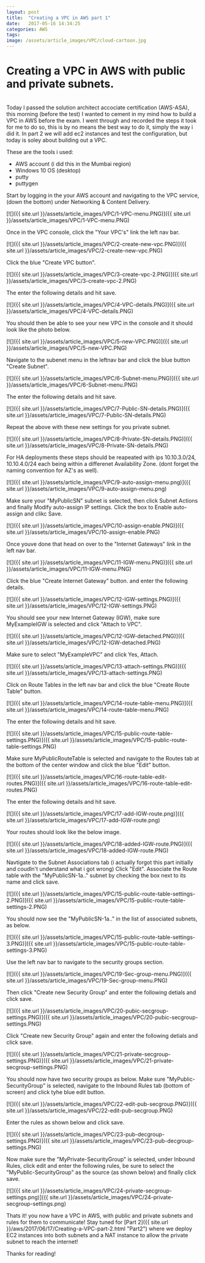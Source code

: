 ```yaml
---
layout: post
title:  "Creating a VPC in AWS part 1"
date:   2017-05-16 14:34:25
categories: AWS
tags:
image: /assets/article_images/VPC/cloud-cartoon.jpg
---
```

# Creating a VPC in AWS with public and private subnets.
<br>
Today I passed the solution architect accociate certification (AWS-ASA), this 
morning (before the test) I wanted to cement in my mind how to build a VPC in AWS before the exam. I went through and recorded the steps it took for me to do so, this is by no means 
the best way to do it, simply the way i did it. In part 2 we will add ec2 instances and test the configuration, but today is soley about building out a VPC.

These are the tools i used:
* AWS account (i did this in the Mumbai region)
* Windows 10  OS (desktop)
* putty
* puttygen

Start by logging in the your AWS account and navigating to the VPC service, 
(down the bottom) under Networking & Content Delivery.

[![]({{ site.url }}/assets/article_images/VPC/1-VPC-menu.PNG)]({{ site.url }}/assets/article_images/VPC/1-VPC-menu.PNG)

Once in the VPC console, click the "Your VPC's" link the left nav bar.

[![]({{ site.url }}/assets/article_images/VPC/2-create-new-vpc.PNG)]({{ site.url }}/assets/article_images/VPC/2-create-new-vpc.PNG)

Click the blue "Create VPC button".

[![]({{ site.url }}/assets/article_images/VPC/3-create-vpc-2.PNG)]({{ site.url }}/assets/article_images/VPC/3-create-vpc-2.PNG)

The enter the following details and hit save.

[![]({{ site.url }}/assets/article_images/VPC/4-VPC-details.PNG)]({{ site.url }}/assets/article_images/VPC/4-VPC-details.PNG)

You should then be able to see your new VPC in the console and it should look like the photo below.

[![]({{ site.url }}/assets/article_images/VPC/5-new-VPC.PNG)]({{ site.url }}/assets/article_images/VPC/5-new-VPC.PNG)

Navigate to the subenet menu in the leftnav bar and click the blue button "Create Subnet".

[![]({{ site.url }}/assets/article_images/VPC/6-Subnet-menu.PNG)]({{ site.url }}/assets/article_images/VPC/6-Subnet-menu.PNG)

The enter the following details and hit save.

[![]({{ site.url }}/assets/article_images/VPC/7-Public-SN-details.PNG)]({{ site.url }}/assets/article_images/VPC/7-Public-SN-details.PNG)

Repeat the above with these new settings for you private subnet. 

[![]({{ site.url }}/assets/article_images/VPC/8-Private-SN-details.PNG)]({{ site.url }}/assets/article_images/VPC/8-Private-SN-details.PNG)

For HA deployments these steps should be reapeated with ips 10.10.3.0/24, 10.10.4.0/24 each being within a differenet Availability Zone. (dont forget the naming convention for AZ's as well).

[![]({{ site.url }}/assets/article_images/VPC/9-auto-assign-menu.png)]({{ site.url }}/assets/article_images/VPC/9-auto-assign-menu.png)

Make sure your "MyPublicSN" subnet is selected, then click Subnet Actions 
and finally Modify auto-assign IP settings. Click the box to Enable 
auto-assign and clikc Save.

[![]({{ site.url }}/assets/article_images/VPC/10-assign-enable.PNG)]({{ site.url }}/assets/article_images/VPC/10-assign-enable.PNG)

Once youve done that head on over to the "Internet Gateways" link in the 
left nav bar.

[![]({{ site.url }}/assets/article_images/VPC/11-IGW-menu.PNG)]({{ site.url }}/assets/article_images/VPC/11-IGW-menu.PNG)

Click the blue "Create Internet Gateway" button. and enter the following details.

[![]({{ site.url }}/assets/article_images/VPC/12-IGW-settings.PNG)]({{ site.url }}/assets/article_images/VPC/12-IGW-settings.PNG)

You should see your new Internet Gateway (IGW), make sure MyExampleIGW is selected and click "Attach to VPC".

[![]({{ site.url }}/assets/article_images/VPC/12-IGW-detached.PNG)]({{ site.url }}/assets/article_images/VPC/12-IGW-detached.PNG)

Make sure to select "MyExampleVPC" and click Yes, Attach.

[![]({{ site.url }}/assets/article_images/VPC/13-attach-settings.PNG)]({{ site.url }}/assets/article_images/VPC/13-attach-settings.PNG)

Click on Route Tables in the left nav bar and click the blue "Create Route 
Table" button.

[![]({{ site.url }}/assets/article_images/VPC/14-route-table-menu.PNG)]({{ site.url }}/assets/article_images/VPC/14-route-table-menu.PNG)

The enter the following details and hit save.

[![]({{ site.url }}/assets/article_images/VPC/15-public-route-table-settings.PNG)]({{ site.url }}/assets/article_images/VPC/15-public-route-table-settings.PNG)

Make sure MyPublicRouteTable is selected and navigate to the Routes tab at 
the bottom of the center window and click the blue "Edit" button.

[![]({{ site.url }}/assets/article_images/VPC/16-route-table-edit-routes.PNG)]({{ site.url }}/assets/article_images/VPC/16-route-table-edit-routes.PNG)

The enter the following details and hit save.

[![]({{ site.url }}/assets/article_images/VPC/17-add-IGW-route.png)]({{ site.url }}/assets/article_images/VPC/17-add-IGW-route.png)

Your routes should look like the below image.

[![]({{ site.url }}/assets/article_images/VPC/18-added-IGW-route.PNG)]({{ site.url }}/assets/article_images/VPC/18-added-IGW-route.PNG)

Navtigate to the Subnet Associations tab (i actually forgot this part 
initially and coudln't understand what i got wrong) 
Click "Edit". Associate the Route table with the "MyPublicSN-1a.." subnet by checking the box next to its name and click save.

[![]({{ site.url }}/assets/article_images/VPC/15-public-route-table-settings-2.PNG)]({{ site.url }}/assets/article_images/VPC/15-public-route-table-settings-2.PNG)

You should now see the "MyPublicSN-1a.." in the list of associated subnets, as below.

[![]({{ site.url }}/assets/article_images/VPC/15-public-route-table-settings-3.PNG)]({{ site.url }}/assets/article_images/VPC/15-public-route-table-settings-3.PNG)

Use the left nav bar to navigate to the security groups section.

[![]({{ site.url }}/assets/article_images/VPC/19-Sec-group-menu.PNG)]({{ site.url }}/assets/article_images/VPC/19-Sec-group-menu.PNG)

Then click "Create new Security Group" and enter the following detials and click save.

[![]({{ site.url }}/assets/article_images/VPC/20-pubic-secgroup-settings.PNG)]({{ site.url }}/assets/article_images/VPC/20-pubic-secgroup-settings.PNG)

Click "Create new Security Group" again and enter the following detials and click save.

[![]({{ site.url }}/assets/article_images/VPC/21-private-secgroup-settings.PNG)]({{ site.url }}/assets/article_images/VPC/21-private-secgroup-settings.PNG)

You should now have two security groups as below. Make sure "MyPublic-SecurityGroup" is selected, navigate to the Inbound Rules tab (bottom of screen) and click tyhe blue edit button.

[![]({{ site.url }}/assets/article_images/VPC/22-edit-pub-secgroup.PNG)]({{ site.url }}/assets/article_images/VPC/22-edit-pub-secgroup.PNG)

Enter the rules as shown below and click save.

[![]({{ site.url }}/assets/article_images/VPC/23-pub-decgroup-settings.PNG)]({{ site.url }}/assets/article_images/VPC/23-pub-decgroup-settings.PNG)

Now make sure the "MyPrivate-SecurityGroup" is selected, under Inbound Rules, click edit and enter the following rules, be sure to select the "MyPublic-SecurityGroup" as the source (as shown below) and finally click save.

[![]({{ site.url }}/assets/article_images/VPC/24-private-secgroup-settings.png)]({{ site.url }}/assets/article_images/VPC/24-private-secgroup-settings.png)

Thats it! you now have a VPC in AWS, with public and private subnets and rules for them to communicate! Stay tuned for [Part 2]({{ site.url }}/aws/2017/06/17/Creating-a-VPC-part-2.html "Part2") where we deploy EC2 instances into both subnets and a NAT instance to allow the private subnet to reach the internet!


Thanks for reading!